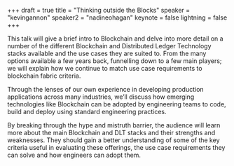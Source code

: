 +++
draft = true
title = "Thinking outside the Blocks"
speaker = "kevingannon"
speaker2 = "nadineohagan"
keynote = false
lightning = false
+++

This talk will give a brief intro to Blockchain and delve into more detail on a number of the different Blockchain and Distributed Ledger Technology stacks available and the use cases they are suited to. From the many options available a few years back, funnelling down to a few main players; we will explain how we continue to match use case requirements to blockchain fabric criteria.

Through the lenses of our own experience in developing production applications across many industries, we’ll discuss how emerging technologies like Blockchain can be adopted by engineering teams to code, build and deploy using standard engineering practices.

By breaking through the hype and mistruth barrier, the audience will learn more about the main Blockchain and DLT stacks and their strengths and weaknesses. They should gain a better understanding of some of the key criteria useful in evaluating these offerings, the use case requirements they can solve and how engineers can adopt them.